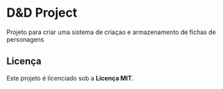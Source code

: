 # D&D Project

Projeto para criar uma sistema de criaçao e armazenamento de fichas de personagens

## Licença

Este projeto é licenciado sob a **Licença MIT**.

